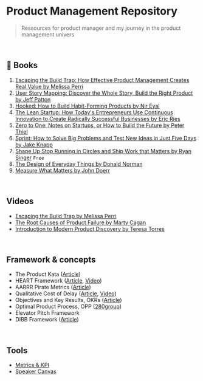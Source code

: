 # Product Management Repository

> Ressources for product manager and my journey in the product management univers

<br>

## &#128215; Books

1. [Escaping the Build Trap: How Effective Product Management Creates Real Value by Melissa Perri](https://amzn.to/3OCL8ad)
2. [User Story Mapping: Discover the Whole Story, Build the Right Product by Jeff Patton](https://amzn.to/44PptkO)
3. [Hooked: How to Build Habit-Forming Products by Nir Eyal](https://amzn.to/3KlvKN7)
4. [The Lean Startup: How Today's Entrepreneurs Use Continuous Innovation to Create Radically Successful Businesses by Eric Ries](https://amzn.to/3Ohzu3h)
5. [Zero to One: Notes on Startups, or How to Build the Future by Peter Thiel](https://amzn.to/47bmG7h)
6. [Sprint: How to Solve Big Problems and Test New Ideas in Just Five Days by Jake Knapp](https://amzn.to/3qlz83D)
7. [Shape Up Stop Running in Circles and Ship Work that Matters by Ryan Singer](https://basecamp.com/shapeup) `Free`
8. [The Design of Everyday Things by Donald Norman](https://amzn.to/3YoubUn) 
9. [Measure What Matters by John Doerr](https://amzn.to/3DBTkRN)

<br>

## Videos

- [Escaping the Build Trap by Melissa Perri](https://www.youtube.com/watch?v=DmJXpI7OJuY)
- [The Root Causes of Product Failure by Marty Cagan](https://www.youtube.com/watch?v=9dccd8lihpQ)
- [Introduction to Modern Product Discovery by Teresa Torres](https://www.youtube.com/watch?v=l7-5x0ra2tc)

<br>


## Framework & concepts
- The Product Kata ([Article](https://melissaperri.com/blog/2015/07/22/the-product-kata))
- HEART Framework ([Article](https://www.appcues.com/blog/google-improves-user-experience-with-heart-framework), [Video](https://www.youtube.com/watch?v=YugESrDVHuo))
- AARRR Pirate Metrics ([Article](https://www.designwithvalue.com/aarrr-framework))
- Qualitative Cost of Delay ([Article](https://blackswanfarming.com/qualitative-cost-delay/), [Video](https://www.youtube.com/watch?v=OmU5yIu7vRw))
- Objectives and Key Results, OKRs ([Article](https://rework.withgoogle.com/guides/set-goals-with-okrs/steps/introduction/))
- Optimal Product Process, OPP ([280group](https://280group.com/product-management-methodology/optimal-product-process-framework/))
- Elevator Pitch Framework
- DIBB Framework ([Article](https://artkai.io/blog/dibb-framework))

<br>

## Tools
- [Metrics & KPI](https://github.com/robotsatan/PM-Repos/blob/main/tools/metrics.md)
- [Speaker Canvas](https://github.com/robotsatan/product-management-repository/blob/main/tools/Speaker%20Canvas.pdf)


